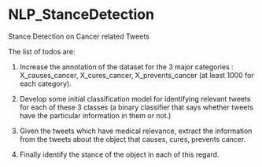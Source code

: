 # NLP_StanceDetection
Stance Detection on Cancer related Tweets


The list of todos are:

1) Increase the annotation of the dataset for the 3 major categories : X_causes_cancer, X_cures_cancer, X_prevents_cancer (at least 1000 for each category). 

2) Develop some initial classification model for identifying relevant tweets for each of these 3 classes (a binary classifier that says whether tweets have the particular information in them or not.)

3) Given the tweets which have medical relevance, extract the information from the tweets about the object that causes, cures, prevents cancer. 

4) Finally identify the stance of the object in each of this regard. 
